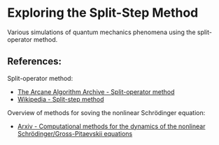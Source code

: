 # Exploring the Split-Step Method

Various simulations of quantum mechanics phenomena using the
split-operator method.

## References:

Split-operator method:
 - [The Arcane Algorithm Archive - Split-operator method](https://www.algorithm-archive.org/contents/split-operator_method/split-operator_method.html)
 - [Wikipedia - Split-step method](https://en.wikipedia.org/wiki/Split-step_method)

Overview of methods for soving the nonlinear Schrödinger equation:
 - [Arxiv - Computational methods for the dynamics of the nonlinear Schrödinger/Gross-Pitaevskii equations](https://arxiv.org/abs/1305.1093)